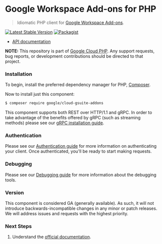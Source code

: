 # Google Workspace Add-ons for PHP

> Idiomatic PHP client for [Google Workspace Add-ons](https://developers.google.com/workspace/add-ons/overview).

[![Latest Stable Version](https://poser.pugx.org/google/cloud-gsuite-addons/v/stable)](https://packagist.org/packages/google/cloud-gsuite-addons) [![Packagist](https://img.shields.io/packagist/dm/google/cloud-gsuite-addons.svg)](https://packagist.org/packages/google/cloud-gsuite-addons)

* [API documentation](https://cloud.google.com/php/docs/reference/cloud-gsuite-addons/latest)

**NOTE:** This repository is part of [Google Cloud PHP](https://github.com/googleapis/google-cloud-php). Any
support requests, bug reports, or development contributions should be directed to
that project.

### Installation

To begin, install the preferred dependency manager for PHP, [Composer](https://getcomposer.org/).

Now to install just this component:

```sh
$ composer require google/cloud-gsuite-addons
```

This component supports both REST over HTTP/1.1 and gRPC. In order to take advantage of the benefits offered by gRPC (such as streaming methods)
please see our [gRPC installation guide](https://cloud.google.com/php/grpc).

### Authentication

Please see our [Authentication guide](https://github.com/googleapis/google-cloud-php/blob/main/AUTHENTICATION.md) for more information
on authenticating your client. Once authenticated, you'll be ready to start making requests.

### Debugging

Please see our [Debugging guide](https://github.com/googleapis/google-cloud-php/blob/main/DEBUG.md)
for more information about the debugging tools.

### Version

This component is considered GA (generally available). As such, it will not introduce backwards-incompatible changes in
any minor or patch releases. We will address issues and requests with the highest priority.

### Next Steps

1. Understand the [official documentation](https://developers.google.com/workspace/add-ons/overview).
